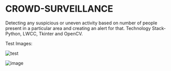 # CROWD-SURVEILLANCE

Detecting any suspicious or uneven activity based on number 
of people present in a particular area and creating an alert for 
that. 
 Technology Stack- Python, LWCC, Tkinter and OpenCV.
 
 Test Images:
 
 ![test](https://github.com/pavanbagade/CROWD-SURVEILLANCE/assets/59689959/1f4e5c7f-9289-4547-a81d-2dd09d7019f2)



![image](https://github.com/pavanbagade/CROWD-SURVEILLANCE/assets/59689959/54387d1d-6812-4fe8-91e9-b6ffb77d4f62)





